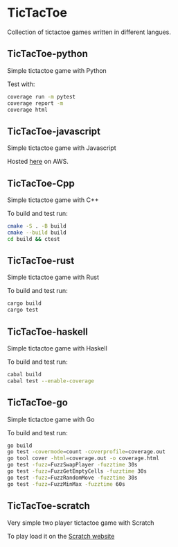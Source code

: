 # TicTacToe
Collection of tictactoe games written in different langues.


## TicTacToe-python
Simple tictactoe game with Python

Test with:
```bash
coverage run -m pytest
coverage report -m
coverage html
```

## TicTacToe-javascript
Simple tictactoe game with Javascript

Hosted [here](https://main.dwbh88xp4gd1m.amplifyapp.com/) on AWS.

## TicTacToe-Cpp
Simple tictactoe game with C++

To build and test run:

```bash
cmake -S . -B build
cmake --build build
cd build && ctest
```
## TicTacToe-rust
Simple tictactoe game with Rust

To build and test run:
```bash
cargo build
cargo test
```

## TicTacToe-haskell
Simple tictactoe game with Haskell

To build and test run:
```bash
cabal build
cabal test --enable-coverage
```

## TicTacToe-go
Simple tictactoe game with Go

To build and test run:
```bash
go build
go test -covermode=count -coverprofile=coverage.out
go tool cover -html=coverage.out -o coverage.html
go test -fuzz=FuzzSwapPlayer -fuzztime 30s
go test -fuzz=FuzzGetEmptyCells -fuzztime 30s
go test -fuzz=FuzzRandomMove -fuzztime 30s
go test -fuzz=FuzzMinMax -fuzztime 60s
```

## TicTacToe-scratch
Very simple two player tictactoe game with Scratch

To play load it on the [Scratch website](https://scratch.mit.edu/)